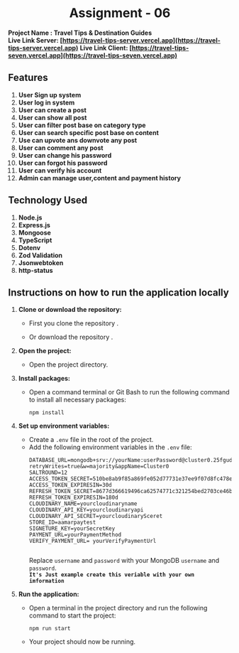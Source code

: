 # <center>Assignment - 06</center>
 **Project Name : Travel Tips & Destination Guides** <br>
 **Live Link Server: [https://travel-tips-server.vercel.app](https://travel-tips-server.vercel.app)** 
 **Live Link Client: [https://travel-tips-seven.vercel.app](https://travel-tips-seven.vercel.app)** 

## Features

1. **User Sign up system**
2. **User log in system**
3. **User can create a post**
4. **User can show all post**
5. **User can filter post base on category type**
6. **User can search specific post base on content**
7. **Use can upvote ans downvote any post**
8. **User can comment any post**
9. **User can change his password**
10. **User can forgot his password**
11. **User can verify his account**
11. **Admin can manage user,content and payment history**


## Technology Used

1. **Node.js**
2. **Express.js**
3. **Mongoose**
4. **TypeScript**
5. **Dotenv**
6. **Zod Validation**
7. **Jsonwebtoken**
8. **http-status**




## Instructions on how to run the application locally

1. **Clone or download the repository:**
   - First you clone the repository .
    
   - Or download the repository .

2. **Open the project:**
   - Open the project directory.

3. **Install packages:**
   - Open a command terminal or Git Bash to run the following command to install all necessary packages:
     ```
     npm install
     ```

4. **Set up environment variables:**
   - Create a `.env` file in the root of the project.
   - Add the following environment variables in the `.env` file:
     ```
     DATABASE_URL=mongodb+srv://yourName:userPassword@cluster0.25fgudl.mongodb.net/travel_tips?retryWrites=true&w=majority&appName=Cluster0
     SALTROUND=12
     ACCESS_TOKEN_SECRET=510be8ab9f85a869fe052d77731e37ee9f07d8fc478eaf4d3fa7cf6d9ae64064849ab
     ACCESS_TOKEN_EXPIRESIN=30d
     REFRESH_TOKEN_SECRET=8677d366619496ca62574771c321254bed2703ce46b2255c57d1bfd1dd5e5c0dba04e56de74980e437a1cc02d
     REFRESH_TOKEN_EXPIRESIN=180d
     CLOUDINARY_NAME=yourcloudinaryname
     CLOUDINARY_API_KEY=yourcloudinaryapi
     CLOUDINARY_API_SECRET=yourcloudinarySceret
     STORE_ID=aamarpaytest
     SIGNETURE_KEY=yourSecretKey
     PAYMENT_URL=yourPaymentMethod
     VERIFY_PAYMENT_URL= yourVerifyPaymentUrl

     
     ```
     Replace `username` and `password` with your MongoDB `username` and `password`. <br>
    **`It's Just example create this veriable with your own imformation`**
5. **Run the application:**
   - Open a terminal in the project directory and run the following command to start the project:
     ```
     npm run start
     ```
   - Your project should now be running.